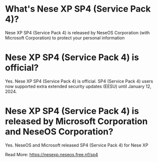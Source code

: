 # What's Nese XP SP4 (Service Pack 4)?
Nese XP SP4 (Service Pack 4) is released by NeseOS Corporation (with Microsoft Corporation) to protect your personal information
# Nese XP SP4 (Service Pack 4) is official?
Yes. Nese XP SP4 (Service Pack 4) is official. SP4 (Service Pack 4) users now supported extra extended security updates (EESU) until January 12, 2024.
# Nese XP SP4 (Service Pack 4) is released by Microsoft Corporation and NeseOS Corporation?
Yes. NeseOS and Microsoft released SP4 (Service Pack 4) for Nese XP

Read More: https://nesexp.neseos.free.nf/sp4
